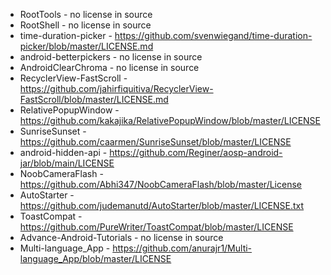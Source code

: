 - RootTools - no license in source
- RootShell - no license in source
- time-duration-picker - https://github.com/svenwiegand/time-duration-picker/blob/master/LICENSE.md
- android-betterpickers - no license in source
- AndroidClearChroma - no license in source
- RecyclerView-FastScroll - https://github.com/jahirfiquitiva/RecyclerView-FastScroll/blob/master/LICENSE.md
- RelativePopupWindow - https://github.com/kakajika/RelativePopupWindow/blob/master/LICENSE
- SunriseSunset - https://github.com/caarmen/SunriseSunset/blob/master/LICENSE
- android-hidden-api - https://github.com/Reginer/aosp-android-jar/blob/main/LICENSE
- NoobCameraFlash - https://github.com/Abhi347/NoobCameraFlash/blob/master/License
- AutoStarter - https://github.com/judemanutd/AutoStarter/blob/master/LICENSE.txt
- ToastCompat - https://github.com/PureWriter/ToastCompat/blob/master/LICENSE
- Advance-Android-Tutorials - no license in source
- Multi-language_App - https://github.com/anurajr1/Multi-language_App/blob/master/LICENSE

